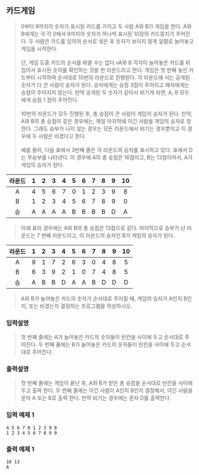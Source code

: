## 카드게임

> 0부터 9까지의 숫자가 표시된 카드를 가지고 두 사람 A와 B가 게임을 한다. A와 B에게는 각 각 0에서 9까지의 숫자가 하나씩 표시된 10장의 카드뭉치가 주어진다. 두 사람은 카드를 임의의 순서로 섞은 후 숫자가 보이지 않게 일렬로 늘어놓고 게임을 시작한다. <br><br>
> 단, 게임 도중 카드의 순서를 바꿀 수는 없다.vA와 B 각각이 늘어놓은 카드를 뒤집어서 표시된 숫자를 확인하는 것을 한 라운드라고 한다. 게임은 첫 번째 놓인 카드부터 시작하여 순서대로 10번의 라운드로 진행된다. 각 라운드에 서는 공개된 숫자가 더 큰 사람이 승자가 된다. 승자에게는 승점 3점이 주어지고 패자에게는 승점이 주어지지 않는다. 만약 공개된 두 숫자가 같아서 비기게 되면, A, B 모두에게 승점 1 점이 주어진다.<br><br>
> 10번의 라운드가 모두 진행된 후, 총 승점이 큰 사람이 게임의 승자가 된다. 만약, A와 B의 총 승점이 같은 경우에는, 제일 마지막에 이긴 사람을 게임의 승자로 정한다. 그래도 승부가 나지 않는 경우는 모든 라운드에서 비기는 경우뿐이고 이 경우에 두 사람은 비겼다고 한다.<br><br>
> 예를 들어, 다음 표에서 3번째 줄은 각 라운드의 승자를 표시하고 있다. 표에서 D는 무승부를 나타낸다. 이 경우에 A의 총 승점은 16점이고, B는 13점이어서, A가 게임의 승자가 된다.

| 라운드 |  1  |  2  |  3  |  4  |  5  |  6  |  7  |  8  |  9  | 10  |
| :----: | :-: | :-: | :-: | :-: | :-: | :-: | :-: | :-: | :-: | :-: |
|   A    |  4  |  5  |  6  |  7  |  0  |  1  |  2  |  3  |  9  |  8  |
|   B    |  1  |  2  |  3  |  4  |  5  |  6  |  7  |  8  |  9  |  0  |
|   승   |  A  |  A  |  A  |  A  |  B  |  B  |  B  |  B  |  D  |  A  |

> 아래 표의 경우에는 A와 B의 총 승점은 13점으로 같다. 마지막으로 승부가 난 라운드는 7 번째 라운드이고, 이 라운드의 승자인 B가 게임의 승자가 된다.

| 라운드 |  1  |  2  |  3  |  4  |  5  |  6  |  7  |  8  |  9  | 10  |
| :----: | :-: | :-: | :-: | :-: | :-: | :-: | :-: | :-: | :-: | :-: |
|   A    |  9  |  1  |  7  |  2  |  6  |  3  |  0  |  4  |  8  |  5  |
|   B    |  6  |  3  |  9  |  2  |  1  |  0  |  7  |  4  |  8  |  5  |
|   승   |  A  |  B  |  B  |  D  |  A  |  A  |  B  |  D  |  D  |  D  |

> A와 B가 늘어놓은 카드의 숫자가 순서대로 주어질 때, 게임의 승자가 A인지 B인지, 또는 비겼는지 결정하는 프로그램을 작성하시오.

### 입력설명

> 첫 번째 줄에는 A가 늘어놓은 카드의 숫자들이 빈칸을 사이에 두고 순서대로 주어진다. 두 번째 줄에는 B가 늘어놓은 카드의 숫자들이 빈칸을 사이에 두고 순서대로 주어진다.

### 출력설명

> 첫 번째 줄에는 게임이 끝난 후, A와 B가 받은 총 승점을 순서대로 빈칸을 사이에 두고 출력 한다. 두 번째 줄에는 이긴 사람이 A인지 B인지 결정해서, 이긴 사람을 문자 A 또는 B로 출력 한다. 만약 비기는 경우에는 문자 D를 출력한다.

### 입력 예제 1

```
4 5 6 7 0 1 2 3 9 8
1 2 3 4 5 6 7 8 9 0
```

### 출력 예제 1

```
16 13
A
```
